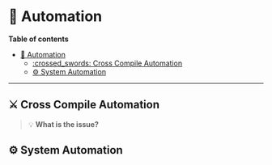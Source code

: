 # :robot: Automation
**Table of contents**
- [:robot: Automation](#robot-automation)
  - [:crossed\_swords: Cross Compile Automation](#crossed_swords-cross-compile-automation)
  - [:gear: System Automation](#gear-system-automation)

<hr>

## :crossed_swords: Cross Compile Automation
> 💡 **What is the issue?**

## :gear: System Automation
